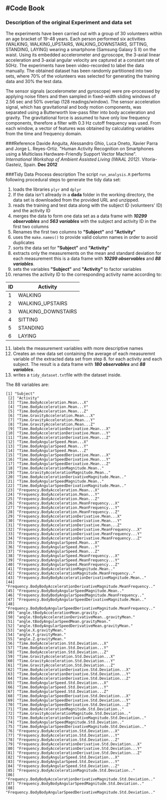 #Code Book
---
### Description of the original Experiment and data set
The experiments have been carried out with a group of 30 volunteers within an age bracket of 19-48 years. Each person performed six activities (WALKING, WALKING_UPSTAIRS, WALKING_DOWNSTAIRS, SITTING, STANDING, LAYING) wearing a smartphone (Samsung Galaxy S II) on the waist. Using its embedded accelerometer and gyroscope, the 3-axial linear acceleration and 3-axial angular velocity are captured at a constant rate of 50Hz. The experiments have been video-recorded to label the data manually. The obtained dataset has been randomly partitioned into two sets, where 70% of the volunteers was selected for generating the training data and 30% the test data. 

The sensor signals (accelerometer and gyroscope) were pre-processed by applying noise filters and then sampled in fixed-width sliding windows of 2.56 sec and 50% overlap (128 readings/window). The sensor acceleration signal, which has gravitational and body motion components, was separated using a Butterworth low-pass filter into body acceleration and gravity. The gravitational force is assumed to have only low frequency components, therefore a filter with 0.3 Hz cutoff frequency was used. From each window, a vector of features was obtained by calculating variables from the time and frequency domain.

###Reference
Davide Anguita, Alessandro Ghio, Luca Oneto, Xavier Parra and Jorge L. Reyes-Ortiz. "Human Activity Recognition on Smartphones using a Multiclass Hardware-Friendly Support Vector Machine". _International Workshop of Ambient Assisted Living (IWAAL 2012)_. Vitoria-Gasteiz, Spain. __Dec 2012__

###Tidy Data Process description
The script `run_analysis.R` performs following procedural steps to generate the tidy data set:

1. loads the libraries `plyr` and `dplyr`
2. If the data isn't allready in a __dada__ folder in the working directory, the data set is downloaded from the provided URL and unzipped.
3. reads the training and test data along with the subject ID (volunteers' ID) and the activity ID
4. merges the data to form one data set as a data frame with **_10299 observables_** and **_563 variables_** with the subject and activity ID in the first two columns
5. Renames the first two columns to __"Subject"__ and __"Activity"__
6. uses the `make.names()` to provide valid column names in order to avoid duplicates
7. sorts the data set for __"Subject"__ and __"Activity"__
8. extracts only the measurements on the mean and standard deviation for each measurement this is a data frame with **_10299 observables_** and **_88 variables_**.
9. sets the variables __"Subject"__ and __"Activity"__ to factor variables
10. renames the activity ID to the corresponding activity name according to:

|ID | Activity |
----|-----------
| 1 | WALKING |
| 2 | WALKING_UPSTAIRS |
| 3 | WALKING_DOWNSTAIRS |
| 4 | SITTING |
| 5 | STANDING |
| 6 | LAYING |

11. labels the measurement variables with more descriptive names
12. Creates an new data set containing the average of each measuremnt variable of the extracted data set from step 8. for each activity and each subject. The result is a data frame with **_180 observables_** and **_88 variables_**.
13. writes a `tidy_dataset.txt`file with the dataset inside.

The 88 variables are:

```
[1] "Subject"                                                          
 [2] "Activity"                                                         
 [3] "Time.BodyAcceleration.Mean...X"                                   
 [4] "Time.BodyAcceleration.Mean...Y"                                   
 [5] "Time.BodyAcceleration.Mean...Z"                                   
 [6] "Time.GravityAcceleration.Mean...X"                                
 [7] "Time.GravityAcceleration.Mean...Y"                                
 [8] "Time.GravityAcceleration.Mean...Z"                                
 [9] "Time.BodyAccelerationDerivative.Mean...X"                         
[10] "Time.BodyAccelerationDerivative.Mean...Y"                         
[11] "Time.BodyAccelerationDerivative.Mean...Z"                         
[12] "Time.BodyAngularSpeed.Mean...X"                                   
[13] "Time.BodyAngularSpeed.Mean...Y"                                   
[14] "Time.BodyAngularSpeed.Mean...Z"                                   
[15] "Time.BodyAngularSpeedDerivative.Mean...X"                         
[16] "Time.BodyAngularSpeedDerivative.Mean...Y"                         
[17] "Time.BodyAngularSpeedDerivative.Mean...Z"                         
[18] "Time.BodyAccelerationMagnitude.Mean.."                            
[19] "Time.GravityAccelerationMagnitude.Mean.."                         
[20] "Time.BodyAccelerationDerivativeMagnitude.Mean.."                  
[21] "Time.BodyAngularSpeedMagnitude.Mean.."                            
[22] "Time.BodyAngularSpeedDerivativeMagnitude.Mean.."                  
[23] "Frequency.BodyAcceleration.Mean...X"                              
[24] "Frequency.BodyAcceleration.Mean...Y"                              
[25] "Frequency.BodyAcceleration.Mean...Z"                              
[26] "Frequency.BodyAcceleration.MeanFrequency...X"                     
[27] "Frequency.BodyAcceleration.MeanFrequency...Y"                     
[28] "Frequency.BodyAcceleration.MeanFrequency...Z"                     
[29] "Frequency.BodyAccelerationDerivative.Mean...X"                    
[30] "Frequency.BodyAccelerationDerivative.Mean...Y"                    
[31] "Frequency.BodyAccelerationDerivative.Mean...Z"                    
[32] "Frequency.BodyAccelerationDerivative.MeanFrequency...X"           
[33] "Frequency.BodyAccelerationDerivative.MeanFrequency...Y"           
[34] "Frequency.BodyAccelerationDerivative.MeanFrequency...Z"           
[35] "Frequency.BodyAngularSpeed.Mean...X"                              
[36] "Frequency.BodyAngularSpeed.Mean...Y"                              
[37] "Frequency.BodyAngularSpeed.Mean...Z"                              
[38] "Frequency.BodyAngularSpeed.MeanFrequency...X"                     
[39] "Frequency.BodyAngularSpeed.MeanFrequency...Y"                     
[40] "Frequency.BodyAngularSpeed.MeanFrequency...Z"                     
[41] "Frequency.BodyAccelerationMagnitude.Mean.."                       
[42] "Frequency.BodyAccelerationMagnitude.MeanFrequency.."              
[43] "Frequency.BodyBodyAccelerationDerivativeMagnitude.Mean.."         
[44] "Frequency.BodyBodyAccelerationDerivativeMagnitude.MeanFrequency.."
[45] "Frequency.BodyBodyAngularSpeedMagnitude.Mean.."                   
[46] "Frequency.BodyBodyAngularSpeedMagnitude.MeanFrequency.."          
[47] "Frequency.BodyBodyAngularSpeedDerivativeMagnitude.Mean.."         
[48] "Frequency.BodyBodyAngularSpeedDerivativeMagnitude.MeanFrequency.."
[49] "angle.tBodyAccelerationMean.gravity."                             
[50] "angle.tBodyAccelerationDerivativeMean..gravityMean."              
[51] "angle.tBodyAngularSpeedMean.gravityMean."                         
[52] "angle.tBodyAngularSpeedDerivativeMean.gravityMean."               
[53] "angle.X.gravityMean."                                             
[54] "angle.Y.gravityMean."                                             
[55] "angle.Z.gravityMean."                                             
[56] "Time.BodyAcceleration.Std.Deviation...X"                          
[57] "Time.BodyAcceleration.Std.Deviation...Y"                          
[58] "Time.BodyAcceleration.Std.Deviation...Z"                          
[59] "Time.GravityAcceleration.Std.Deviation...X"                       
[60] "Time.GravityAcceleration.Std.Deviation...Y"                       
[61] "Time.GravityAcceleration.Std.Deviation...Z"                       
[62] "Time.BodyAccelerationDerivative.Std.Deviation...X"                
[63] "Time.BodyAccelerationDerivative.Std.Deviation...Y"                
[64] "Time.BodyAccelerationDerivative.Std.Deviation...Z"                
[65] "Time.BodyAngularSpeed.Std.Deviation...X"                          
[66] "Time.BodyAngularSpeed.Std.Deviation...Y"                          
[67] "Time.BodyAngularSpeed.Std.Deviation...Z"                          
[68] "Time.BodyAngularSpeedDerivative.Std.Deviation...X"                
[69] "Time.BodyAngularSpeedDerivative.Std.Deviation...Y"                
[70] "Time.BodyAngularSpeedDerivative.Std.Deviation...Z"                
[71] "Time.BodyAccelerationMagnitude.Std.Deviation.."                   
[72] "Time.GravityAccelerationMagnitude.Std.Deviation.."                
[73] "Time.BodyAccelerationDerivativeMagnitude.Std.Deviation.."         
[74] "Time.BodyAngularSpeedMagnitude.Std.Deviation.."                   
[75] "Time.BodyAngularSpeedDerivativeMagnitude.Std.Deviation.."         
[76] "Frequency.BodyAcceleration.Std.Deviation...X"                     
[77] "Frequency.BodyAcceleration.Std.Deviation...Y"                     
[78] "Frequency.BodyAcceleration.Std.Deviation...Z"                     
[79] "Frequency.BodyAccelerationDerivative.Std.Deviation...X"           
[80] "Frequency.BodyAccelerationDerivative.Std.Deviation...Y"           
[81] "Frequency.BodyAccelerationDerivative.Std.Deviation...Z"           
[82] "Frequency.BodyAngularSpeed.Std.Deviation...X"                     
[83] "Frequency.BodyAngularSpeed.Std.Deviation...Y"                     
[84] "Frequency.BodyAngularSpeed.Std.Deviation...Z"                     
[85] "Frequency.BodyAccelerationMagnitude.Std.Deviation.."              
[86] "Frequency.BodyBodyAccelerationDerivativeMagnitude.Std.Deviation.."
[87] "Frequency.BodyBodyAngularSpeedMagnitude.Std.Deviation.."          
[88] "Frequency.BodyBodyAngularSpeedDerivativeMagnitude.Std.Deviation.."
```


